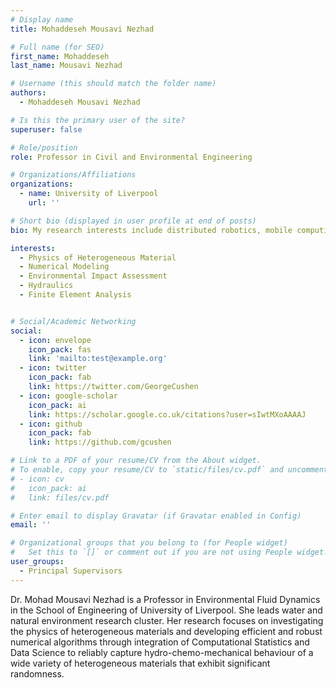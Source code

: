 ```yaml
---
# Display name
title: Mohaddeseh Mousavi Nezhad

# Full name (for SEO)
first_name: Mohaddeseh 
last_name: Mousavi Nezhad

# Username (this should match the folder name)
authors:
  - Mohaddeseh Mousavi Nezhad

# Is this the primary user of the site?
superuser: false

# Role/position
role: Professor in Civil and Environmental Engineering

# Organizations/Affiliations
organizations:
  - name: University of Liverpool
    url: ''

# Short bio (displayed in user profile at end of posts)
bio: My research interests include distributed robotics, mobile computing, and programmable matter.

interests:
  - Physics of Heterogeneous Material
  - Numerical Modeling
  - Environmental Impact Assessment
  - Hydraulics
  - Finite Element Analysis


# Social/Academic Networking
social:
  - icon: envelope
    icon_pack: fas
    link: 'mailto:test@example.org'
  - icon: twitter
    icon_pack: fab
    link: https://twitter.com/GeorgeCushen
  - icon: google-scholar
    icon_pack: ai
    link: https://scholar.google.co.uk/citations?user=sIwtMXoAAAAJ
  - icon: github
    icon_pack: fab
    link: https://github.com/gcushen

# Link to a PDF of your resume/CV from the About widget.
# To enable, copy your resume/CV to `static/files/cv.pdf` and uncomment the lines below.
# - icon: cv
#   icon_pack: ai
#   link: files/cv.pdf

# Enter email to display Gravatar (if Gravatar enabled in Config)
email: ''

# Organizational groups that you belong to (for People widget)
#   Set this to `[]` or comment out if you are not using People widget.
user_groups:
  - Principal Supervisors
---
```

Dr. Mohad Mousavi Nezhad is a Professor in Environmental Fluid Dynamics in the School of Engineering of University of Liverpool. She leads water and natural environment research cluster. Her research focuses on investigating the physics of heterogeneous materials and developing efficient and robust numerical algorithms through integration of Computational Statistics and Data Science to reliably capture hydro-chemo-mechanical behaviour of a wide variety of heterogeneous materials that exhibit significant randomness.
